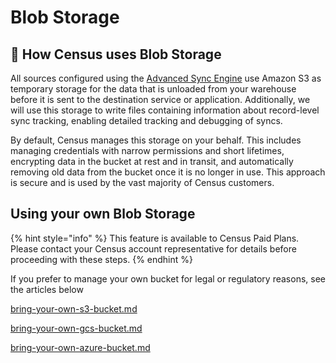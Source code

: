 # Blob Storage

## 💽 How Census uses Blob Storage

All sources configured using the [Advanced Sync Engine](../../../sources/overview/#sync-engines) use Amazon S3 as temporary storage for the data that is unloaded from your warehouse before it is sent to the destination service or application. Additionally, we will use this storage to write files containing information about record-level sync tracking, enabling detailed tracking and debugging of syncs. &#x20;

By default, Census manages this storage on your behalf. This includes managing credentials with narrow permissions and short lifetimes, encrypting data in the bucket at rest and in transit, and automatically removing old data from the bucket once it is no longer in use. This approach is secure and is used by the vast majority of Census customers.

## Using your own Blob Storage

{% hint style="info" %}
This feature is available to Census Paid Plans. Please contact your Census account representative for details before proceeding with these steps.
{% endhint %}

If you prefer to manage your own bucket for legal or regulatory reasons, see the articles below

[bring-your-own-s3-bucket.md](bring-your-own-s3-bucket.md "mention")

[bring-your-own-gcs-bucket.md](bring-your-own-gcs-bucket.md "mention")

[bring-your-own-azure-bucket.md](bring-your-own-azure-bucket.md "mention")
